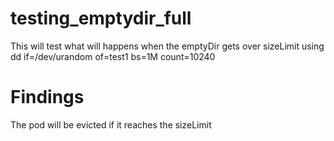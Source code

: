 # testing_emptydir_full

This will test what will happens when the emptyDir gets over sizeLimit using 
dd if=/dev/urandom of=test1 bs=1M count=10240

# Findings

The pod will be evicted if it reaches the sizeLimit
